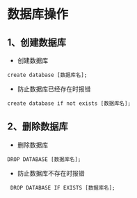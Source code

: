 # 数据库操作

## 1、创建数据库

- 创建数据库

```mysql
create database [数据库名];
```

- 防止数据库已经存在时报错

```mysql
create database if not exists [数据库名];
```

## 2、删除数据库

- 删除数据库

```mysql
DROP DATABASE [数据库名];
```

- 防止数据库不存在时报错

```mysql
 DROP DATABASE IF EXISTS [数据库名];
```